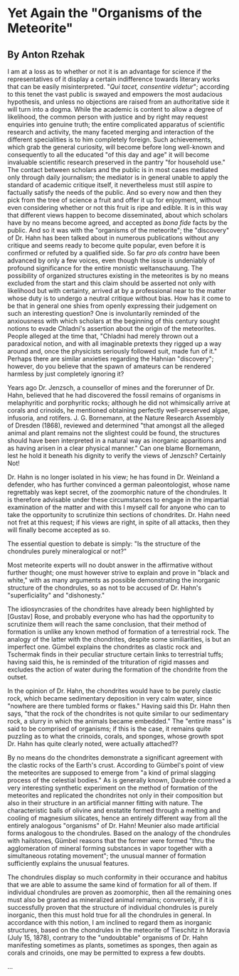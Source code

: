 # Yet Again the "Organisms of the Meteorite"

## By Anton Rzehak

I am at a loss as to whether or not it is an advantage for science if the representatives of it display a certain indifference towards literary works that can be easily misinterpreted. "_Qui tacet, consentire videtur_"; according to this tenet the vast public is swayed and empowers the most audacious hypothesis, and unless no objections are raised from an authoritative side it will turn into a dogma. While the academic is content to allow a degree of likelihood, the common person with justice and by right may request enquiries into genuine truth; the entire complicated apparatus of scientific research and activity, the many faceted merging and interaction of the different specialities is to him completely foreign. Such achievements, which grab the general curiosity, will become before long well-known and consequently to all the educated "of this day and age" it will become invaluable scientific research preserved in the pantry "for household use." The contact between scholars and the public is in most cases mediated only through daily journalism; the mediator is in general unable to apply the standard of academic critique itself, it nevertheless must still aspire to factually satisfy the needs of the public. And so every now and then they pick from the tree of science a fruit and offer it up for enjoyment, without even considering whether or not this fruit is ripe and edible. It is in this way that different views happen to become disseminated, about which scholars have by no means become agreed, and accepted as _bona fide_ facts by the public. And so it was with the "organisms of the meteorite"; the "discovery" of Dr. Hahn has been talked about in numerous publications without any critique and seems ready to become quite popular, even before it is confirmed or refuted by a qualified side. So far _pro als contra_ have been advanced by only a few voices, even though the issue is undeniably of profound significance for the entire monistic weltanschauung. The possibility of organized structures existing in the meteorites is by no means excluded from the start and this claim should be asserted not only with likelihood but with certainty, arrived at by a professional near to the matter whose duty is to undergo a neutral critique without bias. How has it come to be that in general one shies from openly expressing their judgement on such an interesting question? One is involuntarily reminded of the anxiousness with which scholars at the beginning of this century sought notions to evade Chladni's assertion about the origin of the meteorites. People alleged at the time that, "Chladni had merely thrown out a paradoxical notion, and with all imaginable pretexts they rigged up a way around and, once the physicists seriously followed suit, made fun of it." Perhaps there are similar anxieties regarding the Hahnian "discovery"; however, do you believe that the spawn of amateurs can be rendered harmless by just completely ignoring it?

Years ago Dr. Jenzsch, a counsellor of mines and the forerunner of Dr. Hahn, believed that he had discovered the fossil remains of organisms in melaphyritic and porphyritic rocks; although he did not whimsically arrive at corals and crinoids, he mentioned obtaining perfectly well-preserved algae, infusoria, and rotifers. J. G. Bornemann, at the Nature Research Assembly of Dresden (1868), reviewed and determined "that amongst all the alleged animal and plant remains not the slightest could be found, the structures should have been interpreted in a natural way as inorganic apparitions and as having arisen in a clear physical manner." Can one blame Bornemann, lest he hold it beneath his dignity to verify the views of Jenzsch? Certainly Not!

Dr. Hahn is no longer isolated in his view; he has found in Dr. Weinland a defender, who has further convinced a german paleontologist, whose name regrettably was kept secret, of the zoomorphic nature of the chondrules. It is therefore advisable under these circumstances to engage in the impartial examination of the matter and with this I myself call for anyone who can to take the opportunity to scrutinize thin sections of chondrites. Dr. Hahn need not fret at this request; if his views are right, in spite of all attacks, then they will finally become accepted as so.

The essential question to debate is simply: "Is the structure of the chondrules purely mineralogical or not?" 

Most meteorite experts will no doubt answer in the affirmative without further thought; one must however strive to explain and prove in "black and white," with as many arguments as possible demonstrating the inorganic structure of the chondrules, so as not to be accused of Dr. Hahn's "superficiality" and "dishonesty."

The idiosyncrasies of the chondrites have already been highlighted by [Gustav] Rose, and probably everyone who has had the opportunity to scrutinize them will reach the same conclusion, that their method of formation is unlike any known method of formation of a terrestrial rock. The analogy of the latter with the chondrites, despite some similiarities, is but an imperfect one. Gümbel explains the chondrites as clastic rock and Tschermak finds in their peculiar structure certain links to terrestrial tuffs; having said this, he is reminded of the trituration of rigid masses and excludes the action of water during the formation of the chondrite from the outset.

In the opinion of Dr. Hahn, the chondrites would have to be purely clastic rock, which became sedimentary deposition in very calm water, since "nowhere are there tumbled forms or flakes." Having said this Dr. Hahn then says, "that the rock of the chondrites is not quite similar to our sedimentary rock, a slurry in which the animals became embedded." The "entire mass" is said to be comprised of organisms; if this is the case, it remains quite puzzling as to what the crinoids, corals, and sponges, whose growth spot Dr. Hahn has quite clearly noted, were actually attached??

By no means do the chondrites demonstrate a significant agreement with the clastic rocks of the Earth's crust. According to Gümbel's point of view the meteorites are supposed to emerge from "a kind of primal slagging process of the celestial bodies." As is generally known, Daubrée contrived a very interesting synthetic experiment on the method of formation of the meteorites and replicated the chondrites not only in their composition but also in their structure in an artificial manner fitting with nature. The characteristic balls of olivine and enstatite formed through a melting and cooling of magnesium silicates, hence an entirely different way from all the entirely analogous "organisms" of Dr. Hahn! Meunier also made artificial forms analogous to the chondrules. Based on the analogy of the chondrules with hailstones, Gümbel reasons that the former were formed "thru the agglomeration of mineral forming substances in vapor together with a simultaneous rotating movement"; the unusual manner of formation sufficiently explains the unusual features.

The chondrules display so much conformity in their occurance and habitus that we are able to assume the same kind of formation for all of them. If individual chondrules are proven as zoomorphic, then all the remaining ones must also be granted as mineralized animal remains; conversely, if it is successfully proven that the structure of individual chondrules is purely inorganic, then this must hold true for all the chondrules in general. In accordance with this notion, I am inclined to regard them as inorganic structures, based on the chondrules in the meteorite of Tieschitz in Moravia (July 15, 1878), contrary to the "undoubtable" organisms of Dr. Hahn manifesting sometimes as plants, sometimes as sponges, then again as corals and crinoids, one may be permitted to express a few doubts.

...

